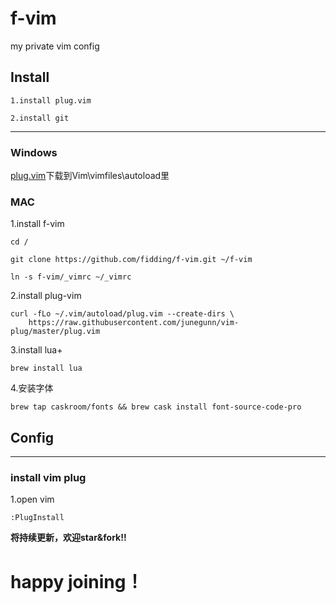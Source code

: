 # f-vim
my private vim config
## Install
```
1.install plug.vim
```
```
2.install git
```
---
### Windows
[plug.vim](https://github.com/mxyg/vim-plug)下载到Vim\vimfiles\autoload里
### MAC
1.install f-vim
```
cd /
```
```
git clone https://github.com/fidding/f-vim.git ~/f-vim
```
```
ln -s f-vim/_vimrc ~/_vimrc
```
2.install plug-vim
```
curl -fLo ~/.vim/autoload/plug.vim --create-dirs \
	https://raw.githubusercontent.com/junegunn/vim-plug/master/plug.vim
```
3.install lua+
```
brew install lua
```
4.安装字体
```
brew tap caskroom/fonts && brew cask install font-source-code-pro
```
 ## Config
 ---
 ### install vim plug
 1.open vim
```
:PlugInstall
```
   
**将持续更新，欢迎star&fork!!**
# happy joining！
   
